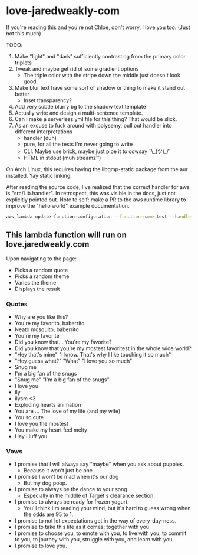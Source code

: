 # love-jaredweakly-com
If you're reading this and you're not Chloe, don't worry, I love you too. (Just not this much)

TODO:

1. Make "light" and "dark" sufficiently contrasting from the primary color triplets
2. Tweak and maybe get rid of some gradient options
    - The triple color with the stripe down the middle just doesn't look good
3. Make blur text have some sort of shadow or thing to make it stand out better
    - Inset transparency?
4. Add very subtle blurry bg to the shadow text template
5. Actually write and design a multi-sentence template.
6. Can I make a serverless.yml file for this thing? That would be slick.
7. As an excuse to fuck around with polysemy, pull out handler into different interpretations
    - handler (duh)
    - pure, for all the tests I'm never going to write
    - CLI. Maybe use brick, maybe just pipe it to cowsay ¯\\\_(ツ)\_/¯
    - HTML in stdout (muh streamz™)

On Arch Linux, this requires having the libgmp-static package from the aur installed. Yay static linking.

After reading the source code, I've realized that the correct handler for aws is "src/Lib.handler".
In retrospect, this was visible in the docs, just not explicitly pointed out.
Note to self: make a PR to the aws runtime library to improve the "hello world" example documentation.

```sh
aws lambda update-function-configuration --function-name test --handler src/Lib.handler
```

## This lambda function will run on love.jaredweakly.com
Upon navigating to the page:

* Picks a random quote
* Picks a random theme
* Varies the theme
* Displays the result

### Quotes
* Why are you like this?
* You're my favorito, baberrito
* Neato mosquito, baberrito
* You're my favorite
* Did you know that... You're my favorite?
* Did you  know that you're my mostest favoritest in the whole wide world?
* "Hey that's mine" "I know. That's why I like touching it so much"
* "Hey guess what?" "What" "I love you so much"
* Snug me
* I'm a big fan of the snugs
* "Snug me" "I'm a big fan of the snugs"
* I love you
* ily
* ilysm <3
* Exploding hearts animation
* You are ... The love of my life (and my wife)
* You so cute
* I love you the mostest
* You make my heart feel melty
* Hey I luff you


### Vows
* I promise that I will always say "maybe" when you ask about puppies.
    - Because it won't just be one.
* I promise I won't be mad when it's our dog
    - But my dog poop.
* I promise to always be the dance to your song.
    - Especially in the middle of Target's clearance section.
* I promise to always be ready for frozen yogurt.
    - You'll think I'm reading your mind, but it's hard to guess wrong when the odds are 95 to 1.
* I promise to not let expectations get in the way of every-day-ness.
* I promise to take this life as it comes; together with you
* I promise to choose you, to emote with you, to live with you, to commit to you, to journey with you, struggle with you, and learn with you.
* I promise to love you.

